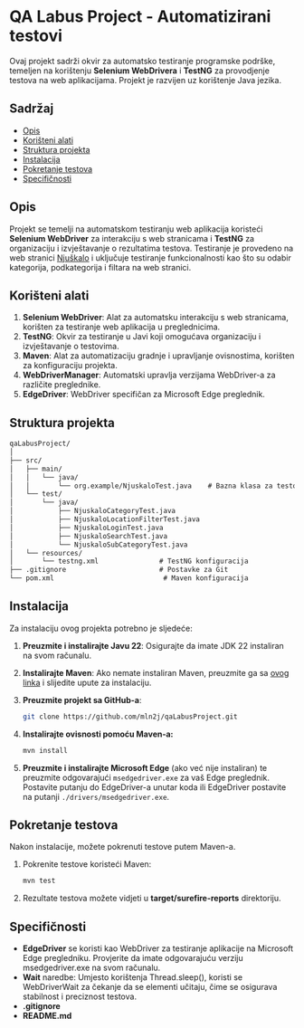 # QA Labus Project - Automatizirani testovi

Ovaj projekt sadrži okvir za automatsko testiranje programske podrške, temeljen na korištenju **Selenium WebDrivera** i **TestNG** za provodjenje testova na web aplikacijama. Projekt je razvijen uz korištenje Java jezika.


## Sadržaj

- [Opis](#opis)
- [Korišteni alati](#korišteni-alati)
- [Struktura projekta](#struktura-projekta)
- [Instalacija](#instalacija)
- [Pokretanje testova](#pokretanje-testova)
- [Specifičnosti](#specifičnosti)

## Opis

Projekt se temelji na automatskom testiranju web aplikacija koristeći **Selenium WebDriver** za interakciju s web stranicama i **TestNG** za organizaciju i izvještavanje o rezultatima testova. Testiranje je provedeno na web stranici [Njuškalo](https://www.njuskalo.hr/) i uključuje testiranje funkcionalnosti kao što su odabir kategorija, podkategorija i filtara na web stranici.

## Korišteni alati

1. **Selenium WebDriver**: Alat za automatsku interakciju s web stranicama, korišten za testiranje web aplikacija u preglednicima.
2. **TestNG**: Okvir za testiranje u Javi koji omogućava organizaciju i izvještavanje o testovima.
3. **Maven**: Alat za automatizaciju gradnje i upravljanje ovisnostima, korišten za konfiguraciju projekta.
4. **WebDriverManager**: Automatski upravlja verzijama WebDriver-a za različite preglednike.
5. **EdgeDriver**: WebDriver specifičan za Microsoft Edge preglednik.

## Struktura projekta


```markdown
qaLabusProject/
│  
├── src/  
│   ├── main/  
│   │   └── java/  
│   │       └── org.example/NjuskaloTest.java    # Bazna klasa za testove  
│   └── test/  
│       └── java/  
│           ├── NjuskaloCategoryTest.java  
│           ├── NjuskaloLocationFilterTest.java  
│           ├── NjuskaloLoginTest.java  
│           ├── NjuskaloSearchTest.java  
│           └── NjuskaloSubCategoryTest.java  
│   └── resources/  
│       └── testng.xml               # TestNG konfiguracija  
├── .gitignore                       # Postavke za Git  
└── pom.xml                           # Maven konfiguracija
```


## Instalacija

Za instalaciju ovog projekta potrebno je sljedeće:

1. **Preuzmite i instalirajte Javu 22**: Osigurajte da imate JDK 22 instaliran na svom računalu.

2. **Instalirajte Maven**: Ako nemate instaliran Maven, preuzmite ga sa [ovog linka](https://maven.apache.org/download.cgi) i slijedite upute za instalaciju.

3. **Preuzmite projekt sa GitHub-a**:
    ```bash
    git clone https://github.com/mln2j/qaLabusProject.git
    ```
4. **Instalirajte ovisnosti pomoću Maven-a:**
    ```bash
    mvn install
    ```

5. **Preuzmite i instalirajte Microsoft Edge** (ako već nije instaliran) te preuzmite odgovarajući `msedgedriver.exe` za vaš Edge preglednik. Postavite putanju do EdgeDriver-a unutar koda ili EdgeDriver postavite na putanji `./drivers/msedgedriver.exe`.


## Pokretanje testova

Nakon instalacije, možete pokrenuti testove putem Maven-a.
1. Pokrenite testove koristeći Maven:
    ```bash
    mvn test
    ```
2. Rezultate testova možete vidjeti u **target/surefire-reports** direktoriju.


## Specifičnosti

- **EdgeDriver** se koristi kao WebDriver za testiranje aplikacije na Microsoft Edge pregledniku. Provjerite da imate odgovarajuću verziju msedgedriver.exe na svom računalu.
- **Wait** naredbe: Umjesto korištenja Thread.sleep(), koristi se WebDriverWait za čekanje da se elementi učitaju, čime se osigurava stabilnost i preciznost testova.
- **.gitignore**
- **README.md**